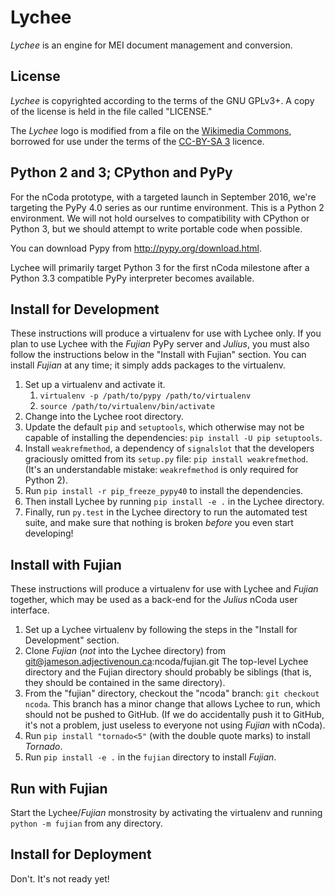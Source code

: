 # Lychee

*Lychee* is an engine for MEI document management and conversion.

## License

*Lychee* is copyrighted according to the terms of the GNU GPLv3+. A copy of the license is held in
the file called "LICENSE."

The *Lychee* logo is modified from a file on the
[Wikimedia Commons](https://commons.wikimedia.org/wiki/File:Litchi_chinensis_fruits.JPG), borrowed
for use under the terms of the [CC-BY-SA 3](https://creativecommons.org/licenses/by-sa/3.0/deed.en)
licence.

## Python 2 and 3; CPython and PyPy

For the nCoda prototype, with a targeted launch in September 2016, we're targeting the PyPy 4.0
series as our runtime environment. This is a Python 2 environment. We will not hold ourselves to
compatibility with CPython or Python 3, but we should attempt to write portable code when possible.

You can download Pypy from http://pypy.org/download.html.

Lychee will primarily target Python 3 for the first nCoda milestone after a Python 3.3 compatible
PyPy interpreter becomes available.

## Install for Development

These instructions will produce a virtualenv for use with Lychee only. If you plan to use Lychee
with the *Fujian* PyPy server and *Julius*, you must also follow the instructions below in the
"Install with Fujian" section. You can install *Fujian* at any time; it simply adds packages to the
virtualenv.

1. Set up a virtualenv and activate it.
    1. ``virtualenv -p /path/to/pypy /path/to/virtualenv``
    1. ``source /path/to/virtualenv/bin/activate``
1. Change into the Lychee root directory.
1. Update the default ``pip`` and ``setuptools``, which otherwise may not be capable of installing
   the dependencies: ``pip install -U pip setuptools``.
1. Install ``weakrefmethod``, a dependency of ``signalslot`` that the developers graciously omitted
   from its ``setup.py`` file: ``pip install weakrefmethod``. (It's an understandable mistake:
   ``weakrefmethod`` is only required for Python 2).
1. Run ``pip install -r pip_freeze_pypy40`` to install the dependencies.
1. Then install Lychee by running ``pip install -e .`` in the Lychee directory.
1. Finally, run ``py.test`` in the Lychee directory to run the automated test suite, and make
   sure that nothing is broken *before* you even start developing!

## Install with Fujian

These instructions will produce a virtualenv for use with Lychee and *Fujian* together, which may
be used as a back-end for the *Julius* nCoda user interface.

1. Set up a Lychee virtualenv by following the steps in the "Install for Development" section.
1. Clone *Fujian* (*not* into the Lychee directory) from git@jameson.adjectivenoun.ca:ncoda/fujian.git
   The top-level Lychee directory and the Fujian directory should probably be siblings (that is,
   they should be contained in the same directory).
1. From the "fujian" directory, checkout the "ncoda" branch: ``git checkout ncoda``. This branch
   has a minor change that allows Lychee to run, which should not be pushed to GitHub. (If we do
   accidentally push it to GitHub, it's not a problem, just useless to everyone not using
   *Fujian* with nCoda).
1. Run ``pip install "tornado<5"`` (with the double quote marks) to install *Tornado*.
1. Run ``pip install -e .`` in the ``fujian`` directory to install *Fujian*.

## Run with Fujian

Start the Lychee/*Fujian* monstrosity by activating the virtualenv and running ``python -m fujian``
from any directory.

## Install for Deployment

Don't. It's not ready yet!
